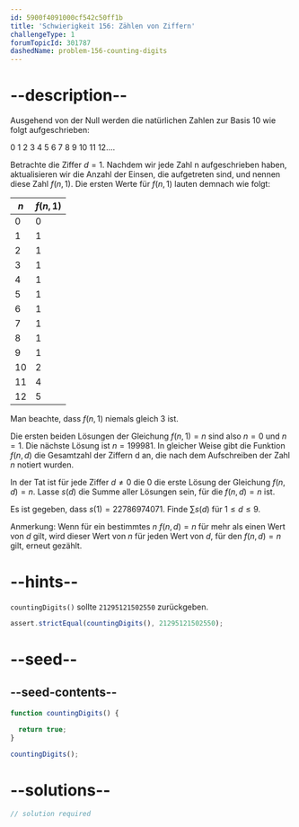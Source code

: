 ```yaml
---
id: 5900f4091000cf542c50ff1b
title: 'Schwierigkeit 156: Zählen von Ziffern'
challengeType: 1
forumTopicId: 301787
dashedName: problem-156-counting-digits
---
```


# --description--

Ausgehend von der Null werden die natürlichen Zahlen zur Basis 10 wie folgt aufgeschrieben:

0 1 2 3 4 5 6 7 8 9 10 11 12....

Betrachte die Ziffer $d = 1$. Nachdem wir jede Zahl n aufgeschrieben haben, aktualisieren wir die Anzahl der Einsen, die aufgetreten sind, und nennen diese Zahl $f(n, 1)$. Die ersten Werte für $f(n, 1)$ lauten demnach wie folgt:

| $n$ | $f(n, 1)$ |
| --- | --------- |
| 0   | 0         |
| 1   | 1         |
| 2   | 1         |
| 3   | 1         |
| 4   | 1         |
| 5   | 1         |
| 6   | 1         |
| 7   | 1         |
| 8   | 1         |
| 9   | 1         |
| 10  | 2         |
| 11  | 4         |
| 12  | 5         |

Man beachte, dass $f(n, 1)$ niemals gleich 3 ist.

Die ersten beiden Lösungen der Gleichung $f(n, 1) = n$ sind also $n = 0$ und $n = 1$. Die nächste Lösung ist $n = 199981$. In gleicher Weise gibt die Funktion $f(n, d)$ die Gesamtzahl der Ziffern d an, die nach dem Aufschreiben der Zahl $n$ notiert wurden.

In der Tat ist für jede Ziffer $d ≠ 0$ die 0 die erste Lösung der Gleichung $f(n, d) = n$. Lasse $s(d)$ die Summe aller Lösungen sein, für die $f(n, d) = n$ ist.

Es ist gegeben, dass $s(1) = 22786974071$. Finde $\sum{s(d)}$ für $1 ≤ d ≤ 9$.

Anmerkung: Wenn für ein bestimmtes $n$ $f(n, d) = n$ für mehr als einen Wert von $d$ gilt, wird dieser Wert von $n$ für jeden Wert von $d$, für den $f(n, d) = n$ gilt, erneut gezählt.

# --hints--

`countingDigits()` sollte `21295121502550` zurückgeben.

```js
assert.strictEqual(countingDigits(), 21295121502550);
```

# --seed--

## --seed-contents--

```js
function countingDigits() {

  return true;
}

countingDigits();
```

# --solutions--

```js
// solution required
```
